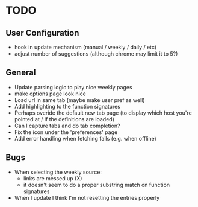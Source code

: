 # TODO #

## User Configuration ##

- hook in update mechanism (manual / weekly / daily / etc)
- adjust number of suggestions (although chrome may limit it to 5?)

## General ##

- Update parsing logic to play nice weekly pages
- make options page look nice
- Load url in same tab (maybe make user pref as well)
- Add highlighting to the function signatures
- Perhaps overide the default new tab page (to display which host you're pointed at / if the definitions are loaded)
- Can I capture tabs and do tab completion?
- Fix the icon under the 'preferences' page
- Add error handling when fetching fails (e.g. when offline)

## Bugs ##

- When selecting the weekly source:
  - links are messed up (X)
  - it doesn't seem to do a proper substring match on function signatures
- When I update I think I'm not resetting the entries properly